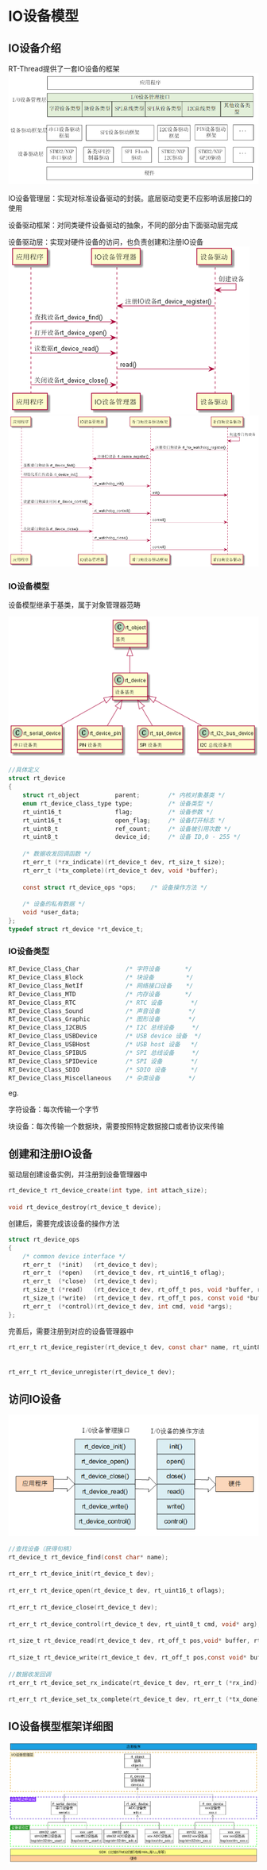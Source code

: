 # IO设备模型

## IO设备介绍
RT-Thread提供了一套IO设备的框架
![alt text](./image/IO模型框架.png)

IO设备管理层：实现对标准设备驱动的封装。底层驱动变更不应影响该层接口的使用

设备驱动框架：对同类硬件设备驱动的抽象，不同的部分由下面驱动层完成

设备驱动层：实现对硬件设备的访问，也负责创建和注册IO设备
![alt text](./image/各层行为.png)
![alt text](./image/看门狗实例.png)

### IO设备模型

设备模型继承于基类，属于对象管理器范畴

![alt text](./image/继承关系.png)

```c
//具体定义
struct rt_device
{
    struct rt_object          parent;        /* 内核对象基类 */
    enum rt_device_class_type type;          /* 设备类型 */
    rt_uint16_t               flag;          /* 设备参数 */
    rt_uint16_t               open_flag;     /* 设备打开标志 */
    rt_uint8_t                ref_count;     /* 设备被引用次数 */
    rt_uint8_t                device_id;     /* 设备 ID,0 - 255 */

    /* 数据收发回调函数 */
    rt_err_t (*rx_indicate)(rt_device_t dev, rt_size_t size);
    rt_err_t (*tx_complete)(rt_device_t dev, void *buffer);

    const struct rt_device_ops *ops;    /* 设备操作方法 */

    /* 设备的私有数据 */
    void *user_data;
};
typedef struct rt_device *rt_device_t;

```

### IO设备类型
```c
RT_Device_Class_Char             /* 字符设备       */
RT_Device_Class_Block            /* 块设备         */
RT_Device_Class_NetIf            /* 网络接口设备    */
RT_Device_Class_MTD              /* 内存设备       */
RT_Device_Class_RTC              /* RTC 设备        */
RT_Device_Class_Sound            /* 声音设备        */
RT_Device_Class_Graphic          /* 图形设备        */
RT_Device_Class_I2CBUS           /* I2C 总线设备     */
RT_Device_Class_USBDevice        /* USB device 设备  */
RT_Device_Class_USBHost          /* USB host 设备   */
RT_Device_Class_SPIBUS           /* SPI 总线设备     */
RT_Device_Class_SPIDevice        /* SPI 设备        */
RT_Device_Class_SDIO             /* SDIO 设备       */
RT_Device_Class_Miscellaneous    /* 杂类设备        */
```

eg.

字符设备：每次传输一个字节

块设备：每次传输一个数据块，需要按照特定数据接口或者协议来传输

## 创建和注册IO设备

驱动层创建设备实例，并注册到设备管理器中

```c
rt_device_t rt_device_create(int type, int attach_size);

void rt_device_destroy(rt_device_t device);
```
创建后，需要完成该设备的操作方法
```c
struct rt_device_ops
{
    /* common device interface */
    rt_err_t  (*init)   (rt_device_t dev);
    rt_err_t  (*open)   (rt_device_t dev, rt_uint16_t oflag);
    rt_err_t  (*close)  (rt_device_t dev);
    rt_size_t (*read)   (rt_device_t dev, rt_off_t pos, void *buffer, rt_size_t size);
    rt_size_t (*write)  (rt_device_t dev, rt_off_t pos, const void *buffer, rt_size_t size);
    rt_err_t  (*control)(rt_device_t dev, int cmd, void *args);
};
```
完善后，需要注册到对应的设备管理器中

```c
rt_err_t rt_device_register(rt_device_t dev, const char* name, rt_uint8_t flags);


rt_err_t rt_device_unregister(rt_device_t dev);

```
## 访问IO设备
![alt text](./image/访问IO设备.png)

```c
//查找设备（获得句柄）
rt_device_t rt_device_find(const char* name);

rt_err_t rt_device_init(rt_device_t dev);

rt_err_t rt_device_open(rt_device_t dev, rt_uint16_t oflags);

rt_err_t rt_device_close(rt_device_t dev);

rt_err_t rt_device_control(rt_device_t dev, rt_uint8_t cmd, void* arg);

rt_size_t rt_device_read(rt_device_t dev, rt_off_t pos,void* buffer, rt_size_t size);

rt_size_t rt_device_write(rt_device_t dev, rt_off_t pos,const void* buffer, rt_size_t size);

//数据收发回调
rt_err_t rt_device_set_rx_indicate(rt_device_t dev, rt_err_t (*rx_ind)(rt_device_t dev,rt_size_t size));

rt_err_t rt_device_set_tx_complete(rt_device_t dev, rt_err_t (*tx_done)(rt_device_t dev,void *buffer));

```
## IO设备模型框架详细图
![alt text](image.png)



